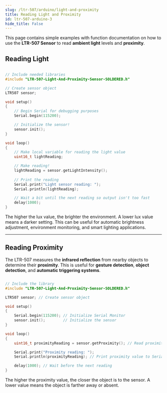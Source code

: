 ```yaml
---
slug: /ltr-507/arduino/light-and-proximity
title: Reading Light and Proximity
id: ltr-507-arduino-3
hide_title: False
---
```


This page contains simple examples with function documentation on how to use the **LTR-507 Sensor** to read **ambient light** levels and **proximity**.

## Reading Light

```cpp

// Include needed libraries
#include "LTR-507-Light-And-Proximity-Sensor-SOLDERED.h"

// Create sensor object
LTR507 sensor;

void setup()
{
    // Begin Serial for debugging purposes
    Serial.begin(115200);

    // Initialize the sensor!
    sensor.init();
}

void loop()
{
    // Make local variable for reading the light value
    uint16_t lightReading;

    // Make reading!
    lightReading = sensor.getLightIntensity();
    
    // Print the reading
    Serial.print("Light sensor reading: ");
    Serial.println(lightReading);

    // Wait a bit until the next reading so output isn't too fast
    delay(1000);
}

```

<FunctionDocumentation functionName="sensor.getLightIntensity()" description="Reads the ambient light intensity in lux from the LTR-507 sensor." returnDescription="A 16-bit integer (lux)." parameters={[]} />

<InfoBox> The higher the lux value, the brighter the environment. A lower lux value means a darker setting. This can be useful for automatic brightness adjustment, environment monitoring, and smart lighting applications. </InfoBox>

<CenteredImage src="/img/ltr-507/serialmonitor_light.png" alt="Serial Monitor" caption="LCR-507 Light Sensor Serial Monitor output"/>

<QuickLink title="readLight.ino" description="Example file for reading the light sensor value using the LTR-507" url="https://github.com/SolderedElectronics/Soldered-Digital-Light-Sensor-Arduino-Library/blob/main/examples/readLight/readLight.ino" />

---

## Reading Proximity

The LTR-507 measures the **infrared reflection** from nearby objects to determine their **proximity**. This is useful for **gesture detection**, **object detection**, and **automatic triggering systems**.

```cpp

// Include the library
#include "LTR-507-Light-And-Proximity-Sensor-SOLDERED.h"

LTR507 sensor; // Create sensor object

void setup()
{
    Serial.begin(115200); // Initialize Serial Monitor
    sensor.init();        // Initialize the sensor
}

void loop()
{
    uint16_t proximityReading = sensor.getProximity(); // Read proximity value

    Serial.print("Proximity reading: ");
    Serial.println(proximityReading); // Print proximity value to Serial Monitor

    delay(1000); // Wait before the next reading
}

```

<FunctionDocumentation functionName="sensor.getProximity()" description="Reads the proximity value based on infrared reflection from nearby objects." returnDescription="A 16-bit integer." parameters={[]} />

<InfoBox> The higher the proximity value, the closer the object is to the sensor. A lower value means the object is farther away or absent.</InfoBox>

<CenteredImage src="/img/ltr-507/serialmonitor_proximity.png" alt="Serial Monitor" caption="LCR-507 Proximity Sensor Serial Monitor output"/>

<QuickLink title="readProximity.ino" description="Example file for reading the proximity sensor value using the LTR-507" url="https://github.com/SolderedElectronics/Soldered-Digital-Light-Sensor-Arduino-Library/blob/main/examples/readProximity/readProximity.ino" />